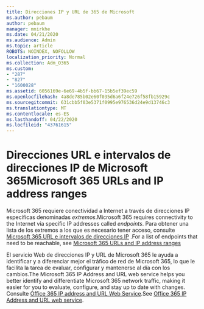```yaml
---
title: Direcciones IP y URL de 365 de Microsoft
ms.author: pebaum
author: pebaum
manager: mnirkhe
ms.date: 04/21/2020
ms.audience: Admin
ms.topic: article
ROBOTS: NOINDEX, NOFOLLOW
localization_priority: Normal
ms.collection: Adm_O365
ms.custom:
- "287"
- "827"
- "1600028"
ms.assetid: 6056169e-6e69-4b5f-bb67-15b5ef39ec59
ms.openlocfilehash: 4a8de785b02e60f035d6a6f24e726f58fb15929c
ms.sourcegitcommit: 631cbb5f03e5371f0995e976536d24e9d13746c3
ms.translationtype: MT
ms.contentlocale: es-ES
ms.lasthandoff: 04/22/2020
ms.locfileid: "43761615"
---
```

# <a name="microsoft-365-urls-and-ip-address-ranges"></a><span data-ttu-id="91017-102">Direcciones URL e intervalos de direcciones IP de Microsoft 365</span><span class="sxs-lookup"><span data-stu-id="91017-102">Microsoft 365 URLs and IP address ranges</span></span>

<span data-ttu-id="91017-103">Microsoft 365 requiere conectividad a Internet a través de direcciones IP específicas denominadas *extremos*.</span><span class="sxs-lookup"><span data-stu-id="91017-103">Microsoft 365 requires connectivity to the Internet via specific IP addresses called *endpoints*.</span></span>
<span data-ttu-id="91017-104">Para obtener una lista de los extremos a los que es necesario tener acceso, consulte [Microsoft 365 URL e intervalos de direcciones IP](https://docs.microsoft.com/office365/enterprise/urls-and-ip-address-ranges) .</span><span class="sxs-lookup"><span data-stu-id="91017-104">For a list of endpoints that need to be reachable, see [Microsoft 365 URLs and IP address ranges](https://docs.microsoft.com/office365/enterprise/urls-and-ip-address-ranges)</span></span> 

<span data-ttu-id="91017-105">El servicio Web de direcciones IP y URL de Microsoft 365 le ayuda a identificar y a diferenciar mejor el tráfico de red de Microsoft 365, lo que le facilita la tarea de evaluar, configurar y mantenerse al día con los cambios.</span><span class="sxs-lookup"><span data-stu-id="91017-105">The Microsoft 365 IP Address and URL web service helps you better identify and differentiate Microsoft 365 network traffic, making it easier for you to evaluate, configure, and stay up to date with changes.</span></span> <span data-ttu-id="91017-106">Consulte [Office 365 IP address and URL Web Service](https://docs.microsoft.com/office365/enterprise/office-365-ip-web-service).</span><span class="sxs-lookup"><span data-stu-id="91017-106">See [Office 365 IP Address and URL web service](https://docs.microsoft.com/office365/enterprise/office-365-ip-web-service).</span></span>